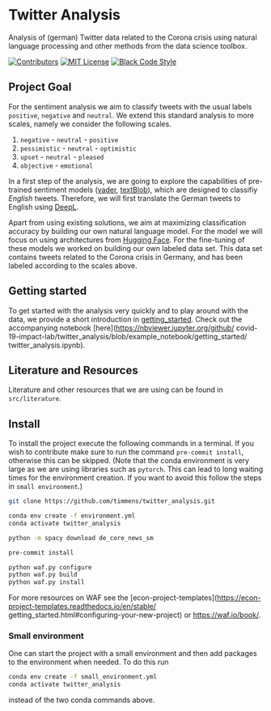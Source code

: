 # Twitter Analysis

Analysis of (german) Twitter data related to the Corona crisis using natural language
processing and other methods from the data science toolbox.

[![Contributors][contributors-shield]][contributors-url]
[![MIT License][license-badge]][license-url]
[![Black Code Style][black-badge]][black-url]

## Project Goal

For the sentiment analysis we aim to classify tweets with the usual labels ``positive``,
``negative`` and ``neutral``. We extend this standard analysis to more scales, namely we
consider the following scales.

1. `negative` - `neutral` - `positive`
2. `pessimistic` - `neutral` - `optimistic`
3. `upset` - `neutral` - `pleased`
4. `objective` - `emotional`

In a first step of the analysis, we are going to explore the capabilities of pre-trained
sentiment models ([vader](https://github.com/cjhutto/vaderSentiment),
[textBlob](https://textblob.readthedocs.io/en/dev/quickstart.html)), which are designed
to classifiy *English* tweets. Therefore, we will first translate the German tweets to
English using [DeepL](https://www.deepl.com/home).

Apart from using existing solutions, we aim at maximizing classification accuracy by
building our own natural language model. For the model we will focus on using
architectures from [Hugging Face](https://huggingface.co/). For the fine-tuning of these
models we worked on building our own labeled data set. This data set contains tweets
related to the Corona crisis in Germany, and has been labeled according to the scales
above.

## Getting started

To get started with the analysis very quickly and to play around with the data, we
provide a short introduction in [getting_started](getting_started/README.md). Check out
the accompanying notebook [here](https://nbviewer.jupyter.org/github/
covid-19-impact-lab/twitter_analysis/blob/example_notebook/getting_started/
twitter_analysis.ipynb).

## Literature and Resources

Literature and other resources that we are using can be found in ``src/literature``.

## Install

To install the project execute the following commands in a terminal. If you wish to
contribute make sure to run the command ``pre-commit install``, otherwise this can be
skipped. (Note that the conda environment is very large as we are using libraries such
as ``pytorch``. This can lead to long waiting times for the environment creation. If you
want to avoid this follow the steps in ``small environment``.)

```bash
git clone https://github.com/timmens/twitter_analysis.git

conda env create -f environment.yml
conda activate twitter_analysis

python -m spacy download de_core_news_sm

pre-commit install

python waf.py configure
python waf.py build
python waf.py install

```

For more resources on WAF see the
[econ-project-templates](https://econ-project-templates.readthedocs.io/en/stable/
getting_started.html#configuring-your-new-project) or https://waf.io/book/.

### Small environment

One can start the project with a small environment and then add packages to the
environment when needed. To do this run

```bash
conda env create -f small_environment.yml
conda activate twitter_analysis

```

instead of the two conda commands above.

<!-- MARKDOWN LINKS & IMAGES -->
<!-- https://www.markdownguide.org/basic-syntax/#reference-style-links -->

[contributors-shield]: https://img.shields.io/github/contributors/timmens/twitter_analysis
[contributors-url]: https://github.com/timmens/twitter_analysis/graphs/contributors
[license-badge]: https://img.shields.io/badge/License-MIT-yellow.svg
[license-url]: https://github.com/timmens/twitter_analysis/blob/master/LICENSE
[black-badge]: https://img.shields.io/badge/code%20style-black-000000.svg
[black-url]: https://github.com/psf/black
